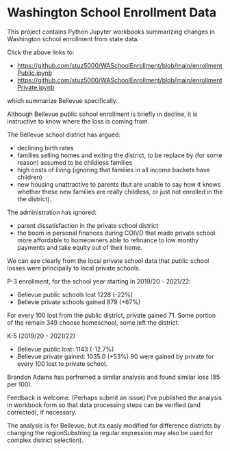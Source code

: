 # Washington School Enrollment Data

This project contains Python Jupyter workbooks summarizing changes in Washington school enrollment from state data.

Click the above links to:

* https://github.com/stuz5000/WASchoolEnrollment/blob/main/enrollmentPublic.ipynb
* https://github.com/stuz5000/WASchoolEnrollment/blob/main/enrollmentPrivate.ipynb

which summarize Bellevue specifically.

Although Bellevue public school enrollment is briefly in decline, it is instructive to know where the loss is coming from.

The Bellevue school district has argued:
- declining birth rates
- families selling homes and exiting the district, to be replace by (for some reason) assumed to be childless families
- high costs of living (ignoring that families in all income backets have children)
- new housing unattractive to parents (but are unable to say how it knows whether these new families are really childless, or just not enrolled in the the district).

The administration has ignored:
- parent dissatisfaction in the private school district
- the boom in personal finances during COIVD that made private school more affordable to homeowners able to refinance to low monthy payments and take equity out of their home.

We can see clearly from the local private school data that public school losses were principally to local private schools.

P-3 enrollment, for the school year starting in 2019/20 - 2021/22:
 * Bellevue public schools lost 1228 (-22%)
 * Bellevie private schools gained 879 (+67%)

For every 100 lost from the public district, private gained 71.
Some portion of the remain 349 choose homeschool, some left the district.

K-5 (2019/20 - 2021/22)
* Bellevue public lost: 1143 (-12.7%)
* Bellevue private gained: 1035.0 (+53%)
90 were gained by private for every 100 lost to private school.

Brandon Adams has perfromed a similar analysis and found similar loss (85 per 100).

Feedback is welcome. (Perhaps submit an issue)
I've published the analysis in workbook form so that data processing steps can be verified (and corrected), if necessary. 

The analysis is for Bellevue, but its easiy modified for difference districts by changing the regionSubstring (a regular expression may also be used for complex district selection).
